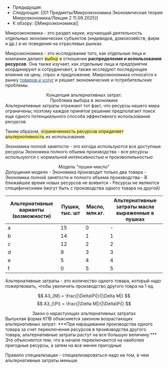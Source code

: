 - Предыдущая: 
- Следующая: [[01 Предметы/Микроэкономика Экономическая теория Микроэкономика/Лекция 2 11.09.2025]]
- К обзору: [[Микроэкономика]]

Микроэкономика - это раздел науки, изучающий деятельность отдельных экономических субъектов (индивидов, домохозяйств, фирм и др.) и их поведения на отраслевых рынках.

Микроэкономика - это исследование того, как отдельные лица и компании делают <span style="background:#fff88f">выбор</span> в отношении **распределения и использования ресурсов**.
Она также изучает, как отдельные лица и предприятия координируют и сотрудничают, а также исследуют последующее влияние на цену, спрос и предложение. Микроэкономика относится к рынку <u><font color="#1f497d">товаров и услуг</font></u> и решает экономические и потребительские проблемы.

<center>Концепция альтернативных затрат.</center>
<center>Проблема выбора в экономике</center>
Альтернативные затраты отражают тот факт, что ресурсы нашего мира ограничены; поэтому каждое принятое решение предполагает поиск еще одного потенциального способа эффективного использования ресурсов.

Таким образом, <span style="background:#fff88f">ограниченность ресурсов определяет альтернотивность</span> их использования.

Экономика полной занятости - это когода используются все доступные ресурсы
Экономика полного объема производства - все ресурсы используются с нормальной интенсивностью и произволильностью

<center>Модель "пушки-масло"</center>
Допущения модели
- Экономика производит только два товара
- Экономика полной занятости и полного объема производства 
- В ближайшее время новых ресурсов не воявится
- Ресурсы не являются специфическими (могут быть с производства одного товара на другой)


| Альтернативные варианты (возможности) | Пушки, тыс. шт | Масло, млн.кг. | Альтернативные затраты масла выраженные в пушках |
| ------------------------------------- | -------------- | -------------- | ------------------------------------------------ |
| a                                     | 15             | 0              | -                                                |
| b                                     | 14             | 1              | 1                                                |
| c                                     | 12             | 2              | 2                                                |
| d                                     | 9              | 3              | 3                                                |
| e                                     | 5              | 4              | 4                                                |
| f                                     | 0              | 5              | 5                                                |
Альтернативные затраты - это количество одного товара, который надо пожертвовать, чтобы увеличить производство другого товра на 1 ед. 

$$ AЗ_{M} = \frac{|\Delta\Pi|}{|\Delta M|} $$
$$ AЗ_{\Pi} = \frac{|\Delta M|}{|\Delta\Pi|} $$
<center>Закон о нарастующих альтернативных затратах</center>
Выпуклая форма КПВ объясняется законом возрастающих альтернативных затрат:
 ***При наращивании производства одного товара за счет переключения ресурсов в проивзводства другого товара, альтернативные затраты растут на все большую величину.***
Это объясняется тем, что в начале переключаются на наиболее пригодные ресурсы, а затем на все менее пригодные 

Правило специализации - специализироваться надо на том, в чем альтернативные затраты меньше. 





